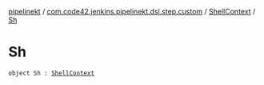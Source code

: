 [pipelinekt](../../index.md) / [com.code42.jenkins.pipelinekt.dsl.step.custom](../index.md) / [ShellContext](index.md) / [Sh](./-sh.md)

# Sh

`object Sh : `[`ShellContext`](index.md)